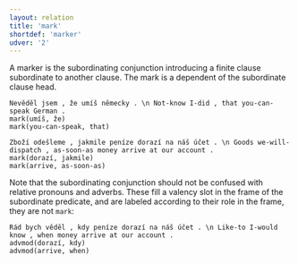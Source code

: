 ```yaml
---
layout: relation
title: 'mark'
shortdef: 'marker'
udver: '2'
---
```


A marker is the subordinating conjunction introducing a finite clause subordinate to another clause.
The mark is a dependent of the subordinate clause head.

~~~ sdparse
Nevěděl jsem , že umíš německy . \n Not-know I-did , that you-can-speak German .
mark(umíš, že)
mark(you-can-speak, that)
~~~

~~~ sdparse
Zboží odešleme , jakmile peníze dorazí na náš účet . \n Goods we-will-dispatch , as-soon-as money arrive at our account .
mark(dorazí, jakmile)
mark(arrive, as-soon-as)
~~~

Note that the subordinating conjunction should not be confused with relative pronouns and adverbs.
These fill a valency slot in the frame of the subordinate predicate,
and are labeled according to their role in the frame, they are not `mark`:

~~~ sdparse
Rád bych věděl , kdy peníze dorazí na náš účet . \n Like-to I-would know , when money arrive at our account .
advmod(dorazí, kdy)
advmod(arrive, when)
~~~
